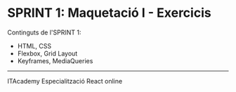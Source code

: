 # SPRINT 1: Maquetació I - Exercicis

Continguts de l'SPRINT 1:
- HTML, CSS
- Flexbox, Grid Layout
- Keyframes, MediaQueries

________

ITAcademy Especialització React online
